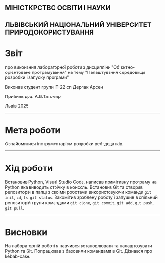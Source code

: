 ## МІНІСТКРСТВО ОСВІТИ І НАУКИ 
## ЛЬВІВСЬКИЙ НАЦІОНАЛЬНИЙ УНІВЕРСИТЕТ ПРИРОДОКОРИСТУВАННЯ
# Звіт
про виконання лабораторної роботи з дисципліни "Об'єктно-орієнтоване програмування"
на тему "Налаштування середовища розробки і запуску програми"

Виконав студент групи ІТ-22 сп 
Дерпак Арсен

Прийняв доц. А.В.Татомир

Львів 2025

______________
# Мета роботи

Ознайомитися інструментарієм розробки веб-додатків.

______________
# Хід роботи

Встановив Python, Visual Studio Code, написав примітивну програму на Python яка виводить стрічку в консоль. Встановив Git та створив репозиторій в папці з своїми роботами використовуючи команди `git init`, `cd`, `ls`, `git status`. Закомітив зроблену роботу і запушив в спільний репозиторій групи командами `git clone`, `git commit`, `git add`, `git push`, `git pull`.

__________________

# Висновки

На лабораторній роботі я навчився встановлювати та налаштовувати Python та Git.
Попрацював з базовими командами в Git. Дізнався про kebab-case.  